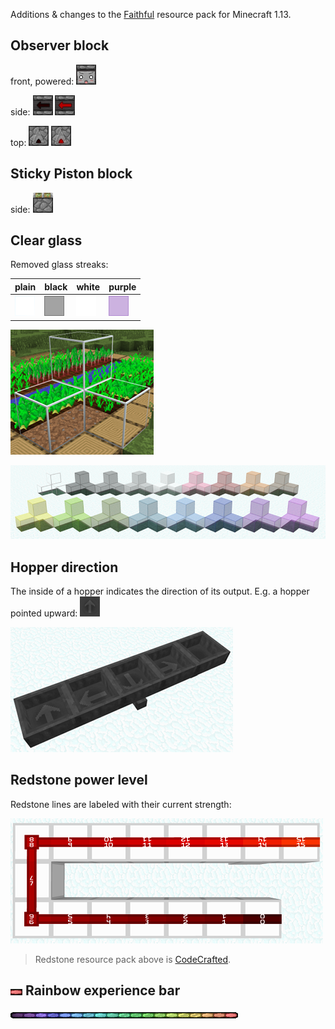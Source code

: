 Additions & changes to the [Faithful](minecraft.curseforge.com/projects/faithful-32x) resource pack for Minecraft 1.13.

## Observer block

front, powered: ![observer: front, powered](observer/assets/minecraft/textures/blocks/observer_front_powered.png)

side: ![observer: side](observer/assets/minecraft/textures/blocks/observer_side.png) ![observer: side, powered](observer/assets/minecraft/textures/blocks/observer_side_powered.png)

top: ![observer: top](observer/assets/minecraft/textures/blocks/observer_top.png) ![observer: top, powered](observer/assets/minecraft/textures/blocks/observer_top_powered.png)

## Sticky Piston block

side: ![sticky piston: side](sticky-piston/assets/minecraft/textures/blocks/piston_side_sticky.png)

## Clear glass

Removed glass streaks:

plain | black | white | purple
------|-------|-------|-------
![glass](clear-glass/assets/minecraft/textures/blocks/glass.png) | ![black glass](clear-glass/assets/minecraft/textures/blocks/glass_black.png) | ![white glass](clear-glass/assets/minecraft/textures/blocks/glass_white.png) | ![purple glass](clear-glass/assets/minecraft/textures/blocks/glass_purple.png)

<p><a href="clear-glass/screenshot-clear.png" target="_blank"><img src="clear-glass/screenshot-clear.200px.png" alt="screenshot: clear glass" title="screenshot: clear glass"></a></p>
<p><a href="clear-glass/screenshot.png" target="_blank"><img src="clear-glass/screenshot.200px.png" alt="screenshot: all colors" title="screenshot: all colors"></a></p>

## Hopper direction

The inside of a hopper indicates the direction of its output. E.g. a hopper pointed upward: 
![hopper (pointed forward), inside](hopper-direction/assets/minecraft/textures/blocks/hopper_inside_side.png "hopper, pointed forward, inside")

<p><a href="hopper-direction/screenshot.png" target="_blank"><img src="hopper-direction/screenshot.200px.png" alt="screenshot: all directions" title="screenshot: all directions"></a></p>

## Redstone power level

Redstone lines are labeled with their current strength:

<p><a href="redstone-power/screenshot.png" target="_blank"><img src="redstone-power/screenshot.200px.png" alt="screenshot: all power levels" title="screenshot: all power levels"></a></p>

> Redstone resource pack above is [CodeCrafted](codecrafted.net).

## ![](rainbow-xp/iteration.gif) Rainbow experience bar

![full experience bar](rainbow-xp/xp-bar.png "full experience bar")
